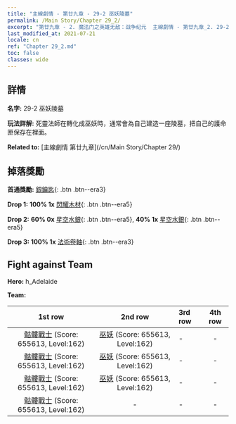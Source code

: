 ```yaml
---
title: "主線劇情 - 第廿九章 - 29-2 巫妖陵墓"
permalink: /Main Story/Chapter 29_2/
excerpt: "第廿九章 - 2. 魔法门之英雄无敌：战争纪元  主線劇情 - 第廿九章_2. 29-2 巫妖陵墓"
last_modified_at: 2021-07-21
locale: cn
ref: "Chapter 29_2.md"
toc: false
classes: wide
---
```


## 詳情

 **名字:** 29-2 巫妖陵墓

 **玩法詳解:** 死靈法師在轉化成巫妖時，通常會為自己建造一座陵墓，把自己的護命匣保存在裡面。

 **Related to:** [主線劇情 第廿九章](/cn/Main Story/Chapter 29/)

## 掉落獎勵

 **首通獎勵:** [銀鑰匙](/cn/Items/con_693/){: .btn .btn--era3}

 **Drop 1:** **100% 1x** [閃耀木材](/cn/Items/mat_97/){: .btn .btn--era5}

 **Drop 2:** **60% 0x** [星空水銀](/cn/Items/mat_91/){: .btn .btn--era5}, **40% 1x** [星空水銀](/cn/Items/mat_91/){: .btn .btn--era5}

 **Drop 3:** **100% 1x** [法術卷軸](/cn/Items/con_694/){: .btn .btn--era3}


## Fight against Team
 **Hero:** h_Adelaide

 **Team:**


  | 1st row | 2nd row | 3rd row | 4th row |
  |:----:|:----:|:----|:----:|
  | [骷髏戰士](/cn/units/Skeleton/) (Score: 655613, Level:162)  | [巫妖](/cn/units/Lich/) (Score: 655613, Level:162)  | - | - |
  | [骷髏戰士](/cn/units/Skeleton/) (Score: 655613, Level:162)  | [巫妖](/cn/units/Lich/) (Score: 655613, Level:162)  | - | - |
  | [骷髏戰士](/cn/units/Skeleton/) (Score: 655613, Level:162)  | [巫妖](/cn/units/Lich/) (Score: 655613, Level:162)  | - | - |
  | [骷髏戰士](/cn/units/Skeleton/) (Score: 655613, Level:162)  | - | - | - |


